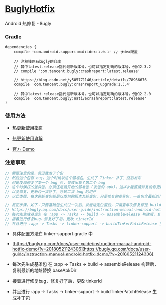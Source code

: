 # [BuglyHotfix](https://github.com/afkT/Android/tree/master/BuglyHotfix)

Android 热修复 - Bugly


### Gradle

```
dependencies {
    compile "com.android.support:multidex:1.0.1" // 多dex配置
    
    // 注释掉原有bugly的仓库
    // 其中latest.release指代最新版本号，也可以指定明确的版本号，例如2.3.2
    // compile 'com.tencent.bugly:crashreport:latest.release'
    
    // https://blog.csdn.net/y505772146/article/details/78966676
    compile 'com.tencent.bugly:crashreport_upgrade:1.3.4' 
    
    // 其中latest.release指代最新版本号，也可以指定明确的版本号，例如2.2.0
    compile 'com.tencent.bugly:nativecrashreport:latest.release' 
}
```

### 使用方法

- [热更新使用指南](https://bugly.qq.com/docs/user-guide/instruction-manual-android-hotfix/?v=20180521124306)

- [热更新使用详解](https://bugly.qq.com/docs/user-guide/instruction-manual-android-hotfix-demo/?v=20180521124306)

- [官方 Demo](https://github.com/BuglyDevTeam/Bugly-Android-Demo)

### 注意事项

``` java
// 需要注意的是，假设我发了个包
// 然后这个包有 bug，这个时候以这个基准包，生成了 Tinker 补丁，然后发布
// 但是发现修复了第一个 bug 后，导致出现了第二个 bug
// 这个时候打的差异包，必须还是最开始的基准包 (发包的 apk)，这样才能直接修复没有更新过补丁的用户
// 以及修复，更新过一次补丁，导致二次 bug 的用户
// 以此类推，每次的基准包都是以发包的版本为基准包，只是修复的差异包，一直包含最新的代码

// 反正步骤，如下：只要基础包生成过一次后，或者指定位置后，只需要每次修复都是 buildTinkerPatchRelease 上传补丁就行
// https://bugly.qq.com/docs/user-guide/instruction-manual-android-hotfix-demo/?v=20180521124306
// 每次先生成基准包 在 :app -> Tasks -> build -> assembleRelease 构建后，复制最新的地址替换 baseApkDir
// 接着进行修复bug，修复好了后，更改 tinkerId
// 并且进行 :app -> Tasks -> tinker-support -> buildTinkerPatchRelease 生成补丁包
```


* 具体配置方法在 tinker-support.gradle 中

* [https://bugly.qq.com/docs/user-guide/instruction-manual-android-hotfix-demo/?v=20180521124306](https://bugly.qq.com/docs/user-guide/instruction-manual-android-hotfix-demo/?v=20180521124306)

* 每次先生成基准包 在 :app -> Tasks -> build -> assembleRelease 构建后，复制最新的地址替换 baseApkDir

* 接着进行修复bug，修复好了后，更改 tinkerId

* 并且进行 :app -> Tasks -> tinker-support -> buildTinkerPatchRelease 生成补丁包